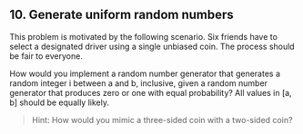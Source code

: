 ## 10. Generate uniform random numbers

This problem is motivated by the following scenario. Six friends have to select a designated driver using a single unbiased coin. The process should be fair to everyone.

How would you implement a random number generator that generates a random integer i between a and b, inclusive, given a random number generator that produces zero or one with equal probability? All values in [a, b] should be equally likely.

>Hint: How would you mimic a three-sided coin with a two-sided coin?
